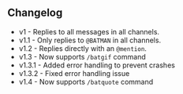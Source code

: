 ## Changelog
- v1 - Replies to all messages in all channels.
- v1.1 - Only replies to ```@BATMAN``` in all channels.
- v1.2 - Replies directly with an ```@mention```.
- v1.3 - Now supports ```/batgif``` command
- v1.3.1 - Added error handling to prevent crashes
- v1.3.2 - Fixed error handling issue
- v1.4 - Now supports ```/batquote``` command
